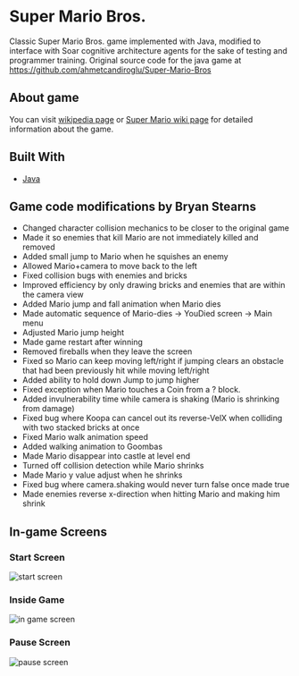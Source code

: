 # Super Mario Bros.

Classic Super Mario Bros. game implemented with Java, modified to interface with Soar cognitive architecture agents for the sake of testing and programmer training. 
Original source code for the java game at https://github.com/ahmetcandiroglu/Super-Mario-Bros

## About game

You can visit [wikipedia page](https://en.wikipedia.org/wiki/Super_Mario_Bros.) or [Super Mario wiki page](https://www.mariowiki.com/Super_Mario_Bros.) for detailed information about the game.

## Built With
* [Java](https://www.java.com/)

## Game code modifications by Bryan Stearns

* Changed character collision mechanics to be closer to the original game
* Made it so enemies that kill Mario are not immediately killed and removed
* Added small jump to Mario when he squishes an enemy
* Allowed Mario+camera to move back to the left
* Fixed collision bugs with enemies and bricks
* Improved efficiency by only drawing bricks and enemies that are within the camera view
* Added Mario jump and fall animation when Mario dies
* Made automatic sequence of Mario-dies -> YouDied screen -> Main menu
* Adjusted Mario jump height
* Made game restart after winning
* Removed fireballs when they leave the screen
* Fixed so Mario can keep moving left/right if jumping clears an obstacle that had been previously hit while moving left/right
* Added ability to hold down Jump to jump higher
* Fixed exception when Mario touches a Coin from a ? block.
* Added invulnerability time while camera is shaking (Mario is shrinking from damage)
* Fixed bug where Koopa can cancel out its reverse-VelX when colliding with two stacked bricks at once
* Fixed Mario walk animation speed
* Added walking animation to Goombas
* Made Mario disappear into castle at level end
* Turned off collision detection while Mario shrinks
* Made Mario y value adjust when he shrinks
* Fixed bug where camera.shaking would never turn false once made true
* Made enemies reverse x-direction when hitting Mario and making him shrink

## In-game Screens

### Start Screen
![start screen](https://raw.githubusercontent.com/ahmetcandiroglu/1G.Super-Mario-Bros/master/docs/Screenshots/Start%20screen.png)

### Inside Game
![in game screen](https://raw.githubusercontent.com/ahmetcandiroglu/1G.Super-Mario-Bros/master/docs/Screenshots/In%20game%20screen.png)

### Pause Screen
![pause screen](https://raw.githubusercontent.com/ahmetcandiroglu/1G.Super-Mario-Bros/master/docs/Screenshots/Pause%20screen.png)
